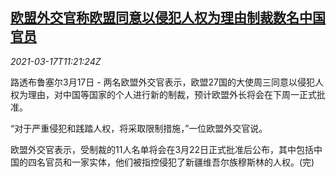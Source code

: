 <!--1616030615000-->
[欧盟外交官称欧盟同意以侵犯人权为理由制裁数名中国官员](https://cn.reuters.com/article/eu-sanction-chinese-officials-idCNKBS2B91I4)
------

<div><i>2021-03-17T11:21:24Z</i></div><p>路透布鲁塞尔3月17日 - 两名欧盟外交官表示，欧盟27国的大使周三同意以侵犯人权为理由，对中国等国家的个人进行新的制裁，预计欧盟外长将会在下周一正式批准。</p><p>“对于严重侵犯和践踏人权，将采取限制措施，”一位欧盟外交官说。</p><p>欧盟外交官表示，受制裁的11人名单将会在3月22日正式批准后公布，其中包括中国的四名官员和一家实体，他们被指控侵犯了新疆维吾尔族穆斯林的人权。(完)</p>
